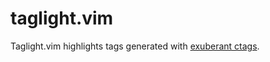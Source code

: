 taglight.vim
============

Taglight.vim highlights tags generated with [exuberant ctags](http://www.ctags.sourceforge.net).

